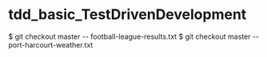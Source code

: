 # tdd_basic_TestDrivenDevelopment

$ git checkout master -- football-league-results.txt
$ git checkout master -- port-harcourt-weather.txt

